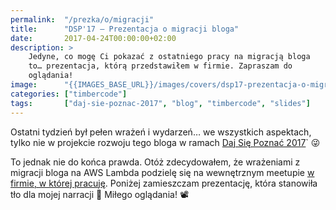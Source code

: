 ```yaml
---
permalink:  "/prezka/o/migracji"
title:      "DSP'17 — Prezentacja o migracji bloga"
date:       2017-04-24T00:00:00+02:00
description: >
    Jedyne, co mogę Ci pokazać z ostatniego pracy na migracją bloga
    to… prezentacja, którą przedstawiłem w firmie. Zapraszam do
    oglądania!
image:      "{{IMAGES_BASE_URL}}/images/covers/dsp17-prezentacja-o-migracji-bloga.png"
categories: ["timbercode"]
tags:       ["daj-sie-poznac-2017", "blog", "timbercode", "slides"]
---
```


Ostatni tydzień był pełen wrażeń i wydarzeń… we wszystkich aspektach, tylko nie
w projekcie rozwoju tego bloga w ramach 
[Daj Się Poznać 2017]( http://devstyle.pl/daj-sie-poznac/ )` 😜

To jednak nie do końca prawda. Otóż zdecydowałem, że wrażeniami z migracji
bloga na AWS Lambda podzielę się na wewnętrznym meetupie
[w firmie, w której pracuję]( https://www.polidea.com/ ).
Poniżej zamieszczam prezentację, która stanowiła tło dla mojej
narracji 🙂 Miłego oglądania! 📽

<script async class="speakerdeck-embed" data-id="4165806a0eaf4a3097d777d3c56df999" data-ratio="1.77777777777778" src="//speakerdeck.com/assets/embed.js"></script>
